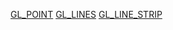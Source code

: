 [GL_POINT](https://github.com/syahlasandiani/submission-praktikum-GKV-E2/blob/main/pertemuan%201/GKV1_Titik.png)
[GL_LINES](https://github.com/syahlasandiani/submission-praktikum-GKV-E2/blob/main/pertemuan%201/GKV1_Garis.png)
[GL_LINE_STRIP](https://github.com/syahlasandiani/submission-praktikum-GKV-E2/blob/main/pertemuan%201/GKV1_GL_LINE_STRIP.png)
